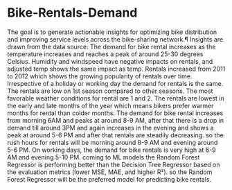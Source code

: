 # Bike-Rentals-Demand
The goal is to generate actionable insights for optimizing bike distribution and improving service levels across the bike-sharing network.¶
Insights are drawn from the data source: The demand for bike rental increases as the temperature increases and reaches a peak of around 25-30 degrees Celsius. Humidity and windspeed have negative impacts on rentals, and adjusted temp shows the same impact as temp. Rentals increased from 2011 to 2012 which shows the growing popularity of rentals over time. Irrespective of a holiday or working day the demand for rentals is the same. The rentals are low on 1st season compared to other seasons. The most favorable weather conditions for rental are 1 and 2. The rentals are lowest in the early and late months of the year which means bikers prefer warmer months for rental than colder months. The demand for bike rental increases from morning 6AM and peaks at around 8-9 AM, after that there is a drop in demand till around 3PM and again increases in the evening and shows a peak at around 5-6 PM and after that rentals are steadily decreasing. so the rush hours for rentals will be morning around 8-9 AM and evening around 5-6 PM. On working days, the demand for bike rentals is very high at 6-9 AM and evening 5-10 PM.
coming to ML models the Random Forest Regressor is performing better than the Decision Tree Regressor based on the evaluation metrics (lower MSE, MAE, and higher R²). so the Random Forest Regressor will be the preferred model for predicting bike rentals.
